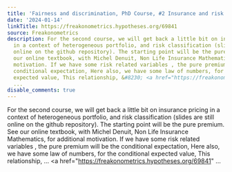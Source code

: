 ```yaml
---
title: 'Fairness and discrimination, PhD Course, #2 Insurance and risk classes'
date: '2024-01-14'
linkTitle: https://freakonometrics.hypotheses.org/69841
source: Freakonometrics
description: For the second course, we will get back a little bit on insurance pricing
  in a context of heterogeneous portfolio, and risk classification (slides are still
  online on the github repository). The starting point will be the pure premium. See
  our online textbook, with Michel Denuit, Non Life Insurance Mathematics, for additional
  motivation. If we have some risk related variables , the pure premium will be the
  conditional expectation, Here also, we have some law of numbers, for the conditional
  expected value, This relationship, &#8230; <a href="https://freakonometrics.hypotheses.org/69841"
  ...
disable_comments: true
---
```

For the second course, we will get back a little bit on insurance pricing in a context of heterogeneous portfolio, and risk classification (slides are still online on the github repository). The starting point will be the pure premium. See our online textbook, with Michel Denuit, Non Life Insurance Mathematics, for additional motivation. If we have some risk related variables , the pure premium will be the conditional expectation, Here also, we have some law of numbers, for the conditional expected value, This relationship, &#8230; <a href="https://freakonometrics.hypotheses.org/69841" ...